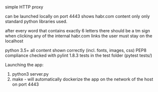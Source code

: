 simple HTTP proxy

can be launched locally on port 4443
shows habr.com content only
only standard python libraries used.

after every word that contains exactly 6 letters there should be a tm sign
when clicking any of the internal habr.com links the user must stay on the localhost

python 3.5+
all content shown correctly (incl. fonts, images, css)
PEP8 compliance checked with pylint 1.8.3
tests in the test folder (pytest tests/)

Launching the app:
1) python3 server.py
2) make - will automatically dockerize the app on the network of the host on port 4443
